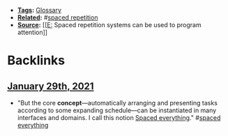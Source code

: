- **[Tags](<Tags.md>):** [Glossary](<Glossary.md>)
- **[Related](<Related.md>):** #[spaced repetition](<spaced repetition.md>)
- **[Source](<Source.md>):** [[[E:](<[[E:.md>) Spaced repetition systems can be used to program attention]]

# Backlinks
## [January 29th, 2021](<January 29th, 2021.md>)
- "But the core __concept__—automatically arranging and presenting tasks according to some expanding schedule—can be instantiated in many interfaces and domains. I call this notion [Spaced everything](https://notes.andymatuschak.org/z59aJSjgqr4B1k1ofoE7ZBF2dv8MeJ1Drf4TQ)." #[spaced everything](<spaced everything.md>)

